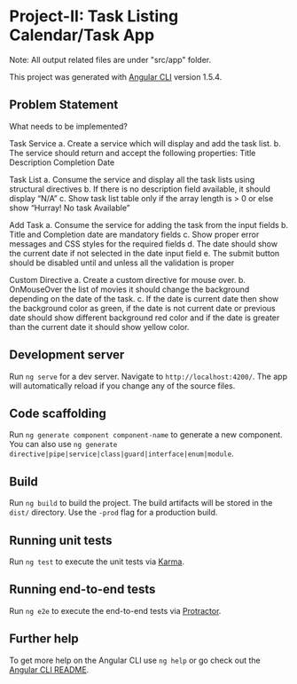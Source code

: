 # Project-II: Task Listing Calendar/Task App

Note: All output related files are under "src/app" folder.

This project was generated with [Angular CLI](https://github.com/angular/angular-cli) version 1.5.4.

## Problem Statement
What needs to be implemented?

Task Service
a. Create a service which will display and add the task list.
b. The service should return and accept the following properties:
Title
Description
Completion Date

Task List
a. Consume the service and display all the task lists using structural directives
b. If there is no description field available, it should display “N/A”
c. Show task list table only if the array length is > 0 or else show “Hurray! No
task Available”

Add Task
a. Consume the service for adding the task from the input fields
b. Title and Completion date are mandatory fields
c. Show proper error messages and CSS styles for the required fields
d. The date should show the current date if not selected in the date
input field
e. The submit button should be disabled until and unless all the
validation is proper

Custom Directive
a. Create a custom directive for mouse over.
b. OnMouseOver the list of movies it should change the background
depending on the date of the task.
c. If the date is current date then show the background color as green, if
the date is not current date or previous date should show different
background red color and if the date is greater than the current date
it should show yellow color.

## Development server

Run `ng serve` for a dev server. Navigate to `http://localhost:4200/`. The app will automatically reload if you change any of the source files.

## Code scaffolding

Run `ng generate component component-name` to generate a new component. You can also use `ng generate directive|pipe|service|class|guard|interface|enum|module`.

## Build

Run `ng build` to build the project. The build artifacts will be stored in the `dist/` directory. Use the `-prod` flag for a production build.

## Running unit tests

Run `ng test` to execute the unit tests via [Karma](https://karma-runner.github.io).

## Running end-to-end tests

Run `ng e2e` to execute the end-to-end tests via [Protractor](http://www.protractortest.org/).

## Further help

To get more help on the Angular CLI use `ng help` or go check out the [Angular CLI README](https://github.com/angular/angular-cli/blob/master/README.md).
